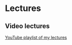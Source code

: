 # Lectures

## Video lectures

[YouTube playlist of my lectures](https://www.youtube.com/playlist?list=PL0o0iZ5w8Y4E1Ji3Trm9x47hHYC6GYN2C)